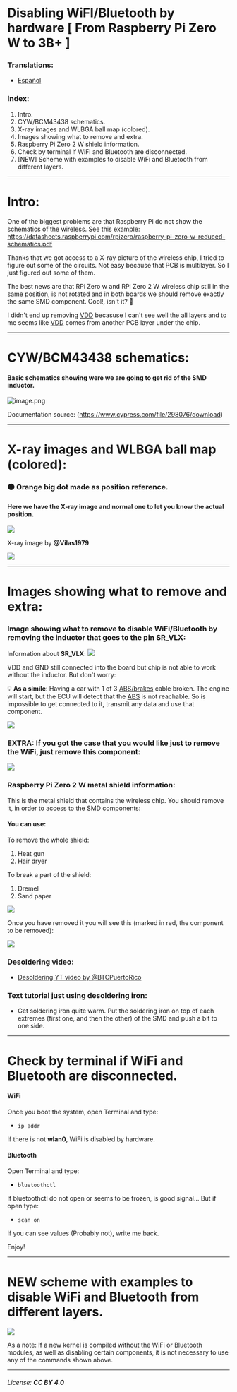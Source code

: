 # Disabling WiFI/Bluetooth by hardware [ From Raspberry Pi Zero W to 3B+ ]

### Translations:
 - <a href="https://github.com/DesobedienteTecnologico/rpi_disable_wifi_and_bt_by_hardware/blob/main/README_es.md">Español</a>

### Index:
 1. Intro.
 1. CYW/BCM43438 schematics.
 1. X-ray images and WLBGA ball map (colored).
 1. Images showing what to remove and extra.
 1. Raspberry Pi Zero 2 W shield information.
 1. Check by terminal if WiFi and Bluetooth are disconnected.
 1. [NEW] Scheme with examples to disable WiFi and Bluetooth from different layers.
 ---
 # Intro:

One of the biggest problems are that Raspberry Pi do not show the schematics of the wireless. 
See this example: https://datasheets.raspberrypi.com/rpizero/raspberry-pi-zero-w-reduced-schematics.pdf

Thanks that we got access to a X-ray picture of the wireless chip, I tried to figure out some of the circuits. Not easy because that PCB is multilayer. So I just figured out some of them.

The best news are that RPi Zero w and RPi Zero 2 W wireless chip still in the same position, is not rotated and in both boards we should remove exactly the same SMD component. Cool!, isn't it? 🙂

I didn't end up removing <a href="https://en.wikipedia.org/wiki/IC_power-supply_pin">VDD</a> becasuse I can't see well the all layers and to me seems like <a href="https://en.wikipedia.org/wiki/IC_power-supply_pin">VDD</a> comes from another PCB layer under the chip.

---
# CYW/BCM43438 schematics:

#### Basic schematics showing were we are going to get rid of the SMD inductor.
![image.png](images/1.png)

Documentation source: (https://www.cypress.com/file/298076/download)

---
# X-ray images and WLBGA ball map (colored):

### 🟠 Orange big dot made as position reference.


#### Here we have the X-ray image and normal one to let you know the actual position. 

![](images/2.png)

X-ray image by **@Vilas1979**

![](images/3.png)

---
# Images showing what to remove and extra:

### Image showing what to remove to disable WiFi/Bluetooth by removing the inductor that goes to the pin **SR_VLX**:
Information about **SR_VLX**:
![](images/4.png)

VDD and GND still connected into the board but chip is not able to work without the inductor. But don't worry:

💡 **As a simile**: Having a car with 1 of 3 <a href="https://en.wikipedia.org/wiki/Anti-lock_braking_system">ABS/brakes</a> cable broken. The engine will start, but the ECU will detect that the <a href="https://en.wikipedia.org/wiki/Anti-lock_braking_system">ABS</a> is not reachable. So is impossible to get connected to it, transmit any data and use that component.

![](images/5.png)

### EXTRA: If you got the case that you would like just to remove the WiFi, just remove this component:

![](images/6.png)


### Raspberry Pi Zero 2 W metal shield information:
This is the metal shield that contains the wireless chip. You should remove it, in order to access to the SMD components:

#### You can use:

To remove the whole shield:
1. Heat gun
1. Hair dryer

To break a part of the shield:
1. Dremel
1. Sand paper

![](images/metalshield.jpg)

Once you have removed it you will see this (marked in red, the component to be removed):


![](images/rpiz2w.jpg)


### Desoldering video:
- [Desoldering YT video by @BTCPuertoRico](https://www.youtube.com/watch?v=9TKrwdoipWQ)

### Text tutorial just using desoldering iron:

- Get soldering iron quite warm. Put the soldering iron on top of each extremes (first one, and then the other) of the SMD and push a bit to one side.

---

# Check by terminal if WiFi and Bluetooth are disconnected.

#### WiFi
Once you boot the system, open Terminal and type:
 - `ip addr`

If there is not **wlan0**, WiFi is disabled by hardware.

#### Bluetooth
Open Terminal and type:
 - `bluetoothctl`

If bluetoothctl do not open or seems to be frozen, is good signal... But if open type:
 - `scan on`

If you can see values (Probably not), write me back.

Enjoy!

---

# NEW scheme with examples to disable WiFi and Bluetooth from different layers.

![](images/schema_en.png)

As a note: If a new kernel is compiled without the WiFi or Bluetooth modules, as well as disabling certain components, it is not necessary to use any of the commands shown above.

---

###### License: **CC BY 4.0**
